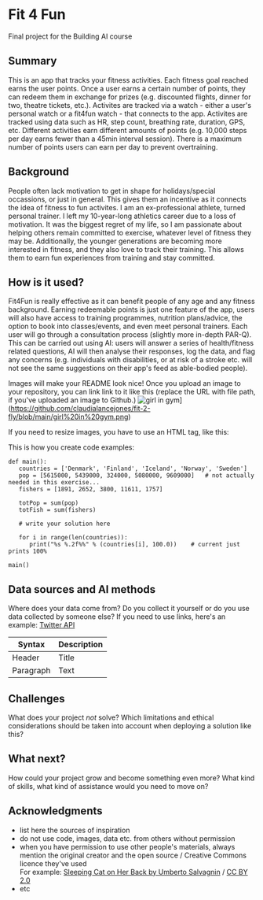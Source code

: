 # Fit 4 Fun

Final project for the Building AI course

## Summary

This is an app that tracks your fitness activities. Each fitness goal reached earns the user points. Once a user earns a certain number of points, they can redeem them in exchange for prizes (e.g. discounted flights, dinner for two, theatre tickets, etc.). Activites are tracked via a watch - either a user's personal watch or a fit4fun watch - that connects to the app. Activites are tracked using data such as HR, step count, breathing rate, duration, GPS, etc. Different activities earn different amounts of points (e.g. 10,000 steps per day earns fewer than a 45min interval session). There is a maximum number of points users can earn per day to prevent overtraining.


## Background

People often lack motivation to get in shape for holidays/special occassions, or just in general. This gives them an incentive as it connects the idea of fitness to fun activites. I am an ex-professional athlete, turned personal trainer. I left my 10-year-long athletics career due to a loss of motivation. It was the biggest regret of my life, so I am passionate about helping others remain committed to exercise, whatever level of fitness they may be. Additionally, the younger generations are becoming more interested in fitness, and they also love to track their training. This allows them to earn fun experiences from training and stay committed.


## How is it used?

Fit4Fun is really effective as it can benefit people of any age and any fitness background. Earning redeemable points is just one feature of the app, users will also have access to training programmes, nutrition plans/advice, the option to book into classes/events, and even meet personal trainers. Each user will go through a consultation process (slightly more in-depth PAR-Q). This can be carried out using AI: users will answer a series of health/fitness related questions, AI will then analyse their responses, log the data, and flag any concerns (e.g. individuals with disabilities, or at risk of a stroke etc. will not see the same suggestions on their app's feed as able-bodied people).

Images will make your README look nice!
Once you upload an image to your repository, you can link link to it like this (replace the URL with file path, if you've uploaded an image to Github.)
![girl in gym]([https://github.com/claudialancejones/fit-2-fly/blob/main/girl_in_gym.png?raw=true)](https://github.com/claudialancejones/fit-2-fly/blob/main/girl%20in%20gym.png)

If you need to resize images, you have to use an HTML tag, like this:


This is how you create code examples:
```
def main():
   countries = ['Denmark', 'Finland', 'Iceland', 'Norway', 'Sweden']
   pop = [5615000, 5439000, 324000, 5080000, 9609000]   # not actually needed in this exercise...
   fishers = [1891, 2652, 3800, 11611, 1757]

   totPop = sum(pop)
   totFish = sum(fishers)

   # write your solution here

   for i in range(len(countries)):
      print("%s %.2f%%" % (countries[i], 100.0))    # current just prints 100%

main()
```


## Data sources and AI methods
Where does your data come from? Do you collect it yourself or do you use data collected by someone else?
If you need to use links, here's an example:
[Twitter API](https://developer.twitter.com/en/docs)

| Syntax      | Description |
| ----------- | ----------- |
| Header      | Title       |
| Paragraph   | Text        |

## Challenges

What does your project _not_ solve? Which limitations and ethical considerations should be taken into account when deploying a solution like this?

## What next?

How could your project grow and become something even more? What kind of skills, what kind of assistance would you  need to move on? 


## Acknowledgments

* list here the sources of inspiration 
* do not use code, images, data etc. from others without permission
* when you have permission to use other people's materials, always mention the original creator and the open source / Creative Commons licence they've used
  <br>For example: [Sleeping Cat on Her Back by Umberto Salvagnin](https://commons.wikimedia.org/wiki/File:Sleeping_cat_on_her_back.jpg#filelinks) / [CC BY 2.0](https://creativecommons.org/licenses/by/2.0)
* etc
